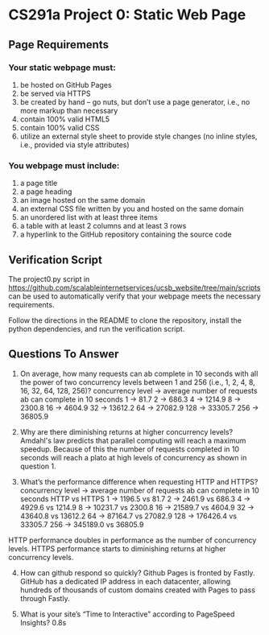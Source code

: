 # CS291a Project 0: Static Web Page

## Page Requirements
### Your static webpage must:
1. be hosted on GitHub Pages
2. be served via HTTPS
3. be created by hand – go nuts, but don’t use a page generator, i.e., no more markup than necessary
4. contain 100% valid HTML5
5. contain 100% valid CSS
6. utilize an external style sheet to provide style changes (no inline styles, i.e., provided via style attributes)

### You webpage must include:
1. a page title
2. a page heading
3. an image hosted on the same domain
4. an external CSS file written by you and hosted on the same domain
5. an unordered list with at least three items
6. a table with at least 2 columns and at least 3 rows
7. a hyperlink to the GitHub repository containing the source code

## Verification Script
The project0.py script in https://github.com/scalableinternetservices/ucsb_website/tree/main/scripts can be used to automatically verify that your webpage meets the necessary requirements.

Follow the directions in the README to clone the repository, install the python dependencies, and run the verification script.

## Questions To Answer
1. On average, how many requests can ab complete in 10 seconds with all the power of two concurrency levels between 1 and 256 (i.e., 1, 2, 4, 8, 16, 32, 64, 128, 256)?
  concurrency level -> average number of requests ab can complete in 10 seconds
  1 -> 81.7
  2 -> 686.3
  4 -> 1214.9
  8 -> 2300.8
  16 -> 4604.9
  32 -> 13612.2
  64 -> 27082.9
  128 -> 33305.7
  256 -> 36805.9
  
2. Why are there diminishing returns at higher concurrency levels?
  Amdahl's law predicts that parallel computing will reach a maximum speedup. Because of this the number of requests completed in 10 seconds will reach a plato at high levels of concurrency as shown in question 1.

3. What’s the performance difference when requesting HTTP and HTTPS?
  concurrency level -> average number of requests ab can complete in 10 seconds HTTP vs HTTPS
  1 -> 1196.5 vs 81.7
  2 -> 2461.9 vs 686.3
  4 -> 4929.6 vs 1214.9
  8 -> 10231.7 vs 2300.8
  16 -> 21589.7 vs 4604.9
  32 -> 43640.8 vs 13612.2
  64 -> 87164.7 vs 27082.9
  128 -> 176426.4 vs 33305.7
  256 -> 345189.0 vs 36805.9
  
  HTTP performance doubles in performance as the number of concurrency levels. HTTPS performance starts to diminishing returns at higher concurrency levels.

4. How can github respond so quickly?
  Github Pages is fronted by Fastly. GitHub has a dedicated IP address in each datacenter, allowing hundreds of thousands of custom domains created with Pages to pass through Fastly.

5. What is your site’s “Time to Interactive” according to PageSpeed Insights?
  0.8s
